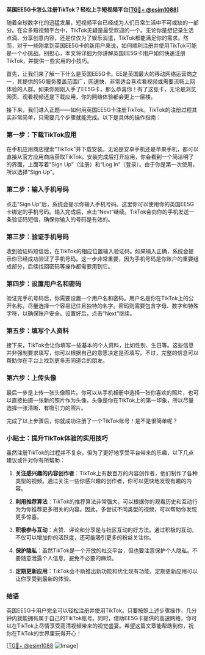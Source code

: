 **英国EE5G卡怎么注册TikTok？轻松上手短视频平台[[TG💪+ @esim1088](https://t.me/s/esim1088)]**

随着全球数字化的迅猛发展，短视频平台已经成为人们日常生活中不可或缺的一部分。在众多短视频平台中，TikTok无疑是最受欢迎的一个。无论你是想记录生活点滴、分享创意内容，还是仅仅为了娱乐消遣，TikTok都能满足你的需求。然而，对于一些刚拿到英国EE5G卡的新用户来说，如何顺利注册并使用TikTok可能是一个小挑战。别担心，本文将详细为你讲解英国EE5G卡用户如何快速注册TikTok，并提供一些实用的小技巧。

首先，让我们来了解一下什么是英国EE5G卡。EE是英国最大的移动网络运营商之一，其提供的5G服务覆盖范围广，网速快，非常适合喜欢看视频或需要流畅上网体验的人群。如果你刚刚入手了EE5G卡，那么恭喜你！有了这张卡，无论是浏览网页、观看视频还是下载应用，你的网络体验都会更上一层楼。

接下来，我们进入正题——如何用英国EE5G卡注册TikTok。TikTok的注册过程其实非常简单，只需要几个步骤就能完成。以下是具体的操作指南：

### **第一步：下载TikTok应用**
在手机应用商店搜索“TikTok”并下载安装。无论是安卓手机还是苹果手机，都可以直接从官方应用商店获取TikTok。安装完成后打开应用，你会看到一个简洁明了的界面，上面写着“Sign Up”（注册）和“Log In”（登录）。由于你是第一次使用，所以选择“Sign Up”。

### **第二步：输入手机号码**
点击“Sign Up”后，系统会提示你输入手机号码。这里你可以使用你的英国EE5G卡绑定的手机号码。输入完成后，点击“Next”继续。TikTok会向你的手机发送一条验证码短信，确保你输入的号码是有效的。

### **第三步：验证手机号码**
收到验证码短信后，在TikTok的相应位置输入验证码。如果输入正确，系统会提示你已经成功验证了手机号码。这一步非常重要，因为手机号码是你账户的重要组成部分，后续找回密码等操作都需要用到它。

### **第四步：设置用户名和密码**
验证完手机号码后，你需要设置一个用户名和密码。用户名是你在TikTok上的公开名称，尽量选择一个容易记住且独特的名字。密码则需要包含字母、数字和特殊字符，以确保账户安全。设置好后，点击“Next”继续。

### **第五步：填写个人资料**
接下来，TikTok会让你填写一些基本的个人资料，比如性别、生日等。这些信息并非强制要求填写，你可以根据自己的意愿决定是否填写。不过，完整的信息可以帮助你在平台上找到更多志同道合的朋友。

### **第六步：上传头像**
最后一步是上传一张头像照片。你可以从手机相册中选择一张你喜欢的照片，也可以直接拍摄一张新的照片作为头像。头像是你在TikTok上的第一印象，所以尽量选择一张清晰、有吸引力的照片。

完成了以上步骤后，你就成功注册了一个TikTok账号！是不是很简单呢？

### **小贴士：提升TikTok体验的实用技巧**
虽然注册TikTok的过程并不复杂，但为了更好地享受平台带来的乐趣，以下几点建议或许对你有所帮助：

1. **关注感兴趣的内容创作者**：TikTok上有数百万的内容创作者，他们制作了各种类型的视频。通过关注一些你感兴趣的创作者，你可以更快地发现有趣的内容。
   
2. **利用推荐算法**：TikTok的推荐算法非常强大，可以根据你的观看历史和互动行为为你推荐更多相关的内容。因此，多尝试不同类型的视频，可以帮助你发现更多惊喜。

3. **积极参与互动**：点赞、评论和分享是与社区互动的好方法。通过积极的互动，不仅可以增加你的活跃度，还可能吸引更多的粉丝关注你。

4. **保护隐私**：虽然TikTok是一个开放的社交平台，但也要注意保护个人隐私。不要随意泄露个人信息，避免不必要的麻烦。

5. **定期更新应用**：TikTok会不断推出新功能和优化现有功能，定期更新应用可以让你享受到最新的体验。

### **结语**
英国EE5G卡用户完全可以轻松注册并使用TikTok。只要按照上述步骤操作，几分钟内就能拥有属于自己的TikTok账号。同时，借助EE5G卡提供的高速网络，你可以在TikTok上尽情享受高清视频带来的视觉盛宴。希望这篇文章能帮助到你，祝你在TikTok的世界里玩得开心！

[[TG💪+ @esim1088](https://t.me/s/esim1088) ![Image](https://i.postimg.cc/4NQfJmqS/Snipaste-2025-05-13-00-14-12.png)]